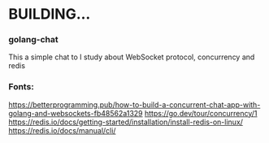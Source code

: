 # BUILDING...

### golang-chat

This a simple chat to I study about WebSocket protocol, concurrency and redis

### Fonts:
https://betterprogramming.pub/how-to-build-a-concurrent-chat-app-with-golang-and-websockets-fb48562a1329
https://go.dev/tour/concurrency/1
https://redis.io/docs/getting-started/installation/install-redis-on-linux/
https://redis.io/docs/manual/cli/

